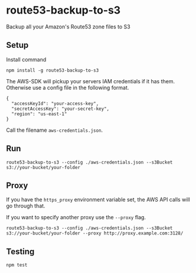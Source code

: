 route53-backup-to-s3
====================

Backup all your Amazon's Route53 zone files to S3


Setup
-----
Install command
```
npm install -g route53-backup-to-s3
```

The AWS-SDK will pickup your servers IAM credentials if it has them. Otherwise use a config file in the following format.
```
{
  "accessKeyId": "your-access-key",
  "secretAccessKey": "your-secret-key",
  "region": "us-east-1"
}
```
Call the filename `aws-credentials.json`.

Run
---

```
route53-backup-to-s3 --config ./aws-credentials.json --s3Bucket s3://your-bucket/your-folder
```

Proxy
-----
If you have the `https_proxy` environment variable set, the AWS API calls will go through that.

If you want to specify another proxy use the `--proxy` flag.
```
route53-backup-to-s3 --config ./aws-credentials.json --s3Bucket s3://your-bucket/your-folder --proxy http://proxy.example.com:3128/
```

Testing
-------

```
npm test
```
